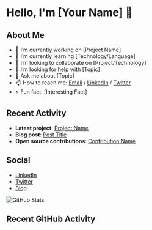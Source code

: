 # Hello, I'm [Your Name] 👋

## About Me
- 🔭 I’m currently working on [Project Name]
- 🌱 I’m currently learning [Technology/Language]
- 👯 I’m looking to collaborate on [Project/Technology]
- 🤔 I’m looking for help with [Topic]
- 💬 Ask me about [Topic]
- 📫 How to reach me: [Email](mailto:email@example.com) / [LinkedIn](https://linkedin.com/in/your-profile) / [Twitter](https://twitter.com/your-profile)
- ⚡ Fun fact: [Interesting Fact]

## Recent Activity
- **Latest project**: [Project Name](link)
- **Blog post**: [Post Title](link)
- **Open source contributions**: [Contribution Name](link)

## Social
- [LinkedIn](https://linkedin.com/in/your-profile)
- [Twitter](https://twitter.com/your-profile)
- [Blog](https://your-blog.com)

![GitHub Stats](https://github-readme-stats.vercel.app/api?username=username&show_icons=true)

## Recent GitHub Activity
<!--START_SECTION:activity-->
<!--END_SECTION:activity-->
